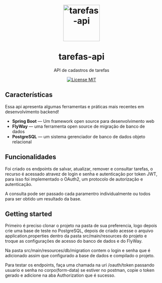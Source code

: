 <h1 align="center">
<br>
  <img src="https://i.morioh.com/200628/59d6bda2.jpg" alt="tarefas-api" width="120">
<br>
<br>
tarefas-api
</h1>

<p align="center">API de cadastros de tarefas</p>

<p align="center">
  <a href="https://opensource.org/licenses/MIT">
    <img src="https://img.shields.io/badge/License-MIT-blue.svg" alt="License MIT">
  </a>
</p>

## Características
[//]: #
Essa api apresenta algumas ferramentas e práticas mais recentes em desenvolvimento backend!

-  **Spring Boot** — Um framework open source para desenvolvimento web
-  **FlyWay** — uma ferramenta open source de migração de banco de dados
-  **PostgreSQL** — um sistema gerenciador de banco de dados objeto relacional

## Funcionalidades

Foi criado os endpoints de salvar, atualizar, remover e consultar tarefas, o recurso
é acessado atravez de login e senha e autenticação por token JWT, para isso foi
implementado o OAuth2, um protocolo de autorização e autenticação.

A consulta pode ser passado cada paramentro individualmente ou todos para ser obtido
um resultado da base.

## Getting started

Primeiro é preciso clonar o projeto na pasta de sua preferencia, logo depois crie uma
base de teste no PostgreSQL, depois de criado acesse o arquivo application.properties dentro da pasta
src/main/resources do projeto
e troque as configurações de acesso do banco de dados e do FlyWay.

Na pasta src/main/resources/db/migration contem o login e senha que é adicionado assim que configurado a base de dados
e compilado o projeto.

Para testar os endpoints, faça uma chamada na uri /oauth/token passando usuario e senha no corpo(form-data) se estiver no postman, copie o token gerado
e adicione na aba Authorization que é sucesso.
